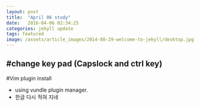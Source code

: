 ```yaml
---
layout: post
title:  "April 06 study"
date:   2016-04-06 02:34:25
categories: jekyll update
tags: featured
image: /assets/article_images/2014-08-29-welcome-to-jekyll/desktop.jpg
---
```


#change key pad (Capslock and ctrl key)
 - 
#Vim plugin install
 - using vundle plugin manager.  
 - 한글 다시 적혀 지네
